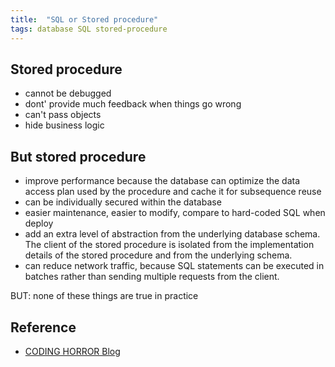 ```yaml
---
title:  "SQL or Stored procedure"
tags: database SQL stored-procedure
---
```


## Stored procedure

- cannot be debugged
- dont' provide much feedback when things go wrong
- can't pass objects
- hide business logic


## But stored procedure

- improve performance because the database can optimize the data access plan used by the procedure and cache it for subsequence reuse
- can be individually secured within the database
- easier maintenance, easier to modify, compare to hard-coded SQL when deploy
- add an extra level of abstraction from the underlying database schema.
The client of the stored procedure is isolated from the implementation details of the stored procedure and from the underlying schema.
- can reduce network traffic, because SQL statements can be executed in batches rather than sending multiple requests from the client.

BUT: none of these things are true in practice

## Reference

- [CODING HORROR Blog](https://blog.codinghorror.com/who-needs-stored-procedures-anyways/)